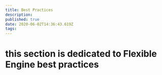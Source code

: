 ```yaml
---
title: Best Practices
description: 
published: true
date: 2020-06-02T14:36:43.619Z
tags: 
---
```


# this section is dedicated to Flexible Engine best practices